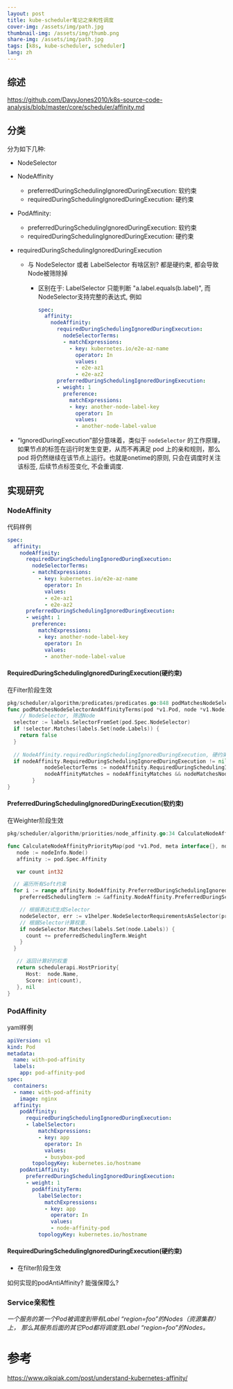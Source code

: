 ```yaml
---
layout: post
title: kube-scheduler笔记之亲和性调度
cover-img: /assets/img/path.jpg
thumbnail-img: /assets/img/thumb.png
share-img: /assets/img/path.jpg
tags: [k8s, kube-scheduler, scheduler]
lang: zh
---
```


## 综述

https://github.com/DavyJones2010/k8s-source-code-analysis/blob/master/core/scheduler/affinity.md

## 分类

分为如下几种: 

* NodeSelector

* NodeAffinity
  * preferredDuringSchedulingIgnoredDuringExecution: 软约束
  * requiredDuringSchedulingIgnoredDuringExecution: 硬约束
  
* PodAffinity:
  * preferredDuringSchedulingIgnoredDuringExecution: 软约束
  * requiredDuringSchedulingIgnoredDuringExecution: 硬约束
  
* requiredDuringSchedulingIgnoredDuringExecution

  * 与 NodeSelector 或者 LabelSelector 有啥区别? 都是硬约束, 都会导致Node被筛除掉

    * 区别在于: LabelSelector 只能判断 "a.label.equals(b.label)", 而NodeSelector支持完整的表达式, 例如

      ```yaml
      spec:
        affinity:
          nodeAffinity:
            requiredDuringSchedulingIgnoredDuringExecution:
              nodeSelectorTerms:
              - matchExpressions:
                - key: kubernetes.io/e2e-az-name
                  operator: In
                  values:
                  - e2e-az1
                  - e2e-az2
            preferredDuringSchedulingIgnoredDuringExecution:
            - weight: 1
              preference:
                matchExpressions:
                - key: another-node-label-key
                  operator: In
                  values:
                  - another-node-label-value
      ```

* “IgnoredDuringExecution”部分意味着，类似于 `nodeSelector` 的工作原理，如果节点的标签在运行时发生变更，从而不再满足 pod 上的亲和规则，那么 pod 将仍然继续在该节点上运行。也就是onetime的原则, 只会在调度时关注该标签, 后续节点标签变化, 不会重调度. 



## 实现研究

### NodeAffinity

代码样例

```yaml
spec:
  affinity:
    nodeAffinity:
      requiredDuringSchedulingIgnoredDuringExecution:
        nodeSelectorTerms:
        - matchExpressions:
          - key: kubernetes.io/e2e-az-name
            operator: In
            values:
            - e2e-az1
            - e2e-az2
      preferredDuringSchedulingIgnoredDuringExecution:
      - weight: 1
        preference:
          matchExpressions:
          - key: another-node-label-key
            operator: In
            values:
            - another-node-label-value
```



#### RequiredDuringSchedulingIgnoredDuringExecution(硬约束)

在Filter阶段生效

```go
pkg/scheduler/algorithm/predicates/predicates.go:848 podMatchesNodeSelectorAndAffinityTerms
func podMatchesNodeSelectorAndAffinityTerms(pod *v1.Pod, node *v1.Node) bool {
	// NodeSelector, 筛选Node
  selector := labels.SelectorFromSet(pod.Spec.NodeSelector)
  if !selector.Matches(labels.Set(node.Labels)) {
    return false
  }
  
  // NodeAffinity.requiredDuringSchedulingIgnoredDuringExecution, 硬约束
  if nodeAffinity.RequiredDuringSchedulingIgnoredDuringExecution != nil {
			nodeSelectorTerms := nodeAffinity.RequiredDuringSchedulingIgnoredDuringExecution.NodeSelectorTerms
			nodeAffinityMatches = nodeAffinityMatches && nodeMatchesNodeSelectorTerms(node, nodeSelectorTerms)
		}
}


```

#### PreferredDuringSchedulingIgnoredDuringExecution(软约束)

在Weighter阶段生效

```go
pkg/scheduler/algorithm/priorities/node_affinity.go:34 CalculateNodeAffinityPriorityMap

func CalculateNodeAffinityPriorityMap(pod *v1.Pod, meta interface{}, nodeInfo *schedulernodeinfo.NodeInfo) (schedulerapi.HostPriority, error) {
   node := nodeInfo.Node()
   affinity := pod.Spec.Affinity

   var count int32

  // 遍历所有Soft约束
  for i := range affinity.NodeAffinity.PreferredDuringSchedulingIgnoredDuringExecution {
    preferredSchedulingTerm := &affinity.NodeAffinity.PreferredDuringSchedulingIgnoredDuringExecution[i]

    // 根据表达式生成Selector
    nodeSelector, err := v1helper.NodeSelectorRequirementsAsSelector(preferredSchedulingTerm.Preference.MatchExpressions)
    // 根据Selector计算权重.
    if nodeSelector.Matches(labels.Set(node.Labels)) {
      count += preferredSchedulingTerm.Weight
    }
  }

   // 返回计算好的权重
   return schedulerapi.HostPriority{
      Host:  node.Name,
      Score: int(count),
   }, nil
}
```



### PodAffinity

yaml样例

```yaml
apiVersion: v1
kind: Pod
metadata:
  name: with-pod-affinity
  labels:
    app: pod-affinity-pod
spec:
  containers:
  - name: with-pod-affinity
    image: nginx
  affinity:
    podAffinity:
      requiredDuringSchedulingIgnoredDuringExecution:
      - labelSelector:
          matchExpressions:
          - key: app
            operator: In
            values:
            - busybox-pod
        topologyKey: kubernetes.io/hostname
    podAntiAffinity:
      preferredDuringSchedulingIgnoredDuringExecution:
      - weight: 1
        podAffinityTerm:
          labelSelector:
            matchExpressions:
            - key: app
              operator: In
              values:
              - node-affinity-pod
          topologyKey: kubernetes.io/hostname
```

#### RequiredDuringSchedulingIgnoredDuringExecution(硬约束)

* 在filter阶段生效

如何实现的podAntiAffinity? 能强保障么? 


### Service亲和性

*一个服务的第一个Pod被调度到带有Label “region=foo”的Nodes（资源集群）上， 那么其服务后面的其它Pod都将调度至Label “region=foo”的Nodes。*


# 参考
https://www.qikqiak.com/post/understand-kubernetes-affinity/